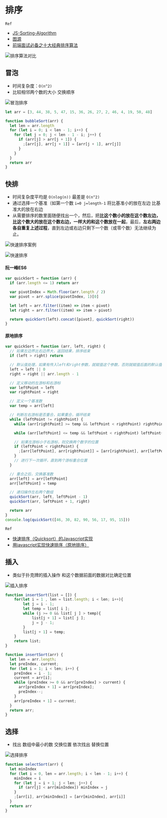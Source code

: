 # 排序

`Ref`

- [JS-Sorting-Algorithm](https://github.com/hustcc/JS-Sorting-Algorithm)
- [图源](https://my729.github.io/blog/algorithm/#%E5%BF%AB%E9%80%9F%E6%8E%92%E5%BA%8F)
- [前端面试必备之十大经典排序算法](https://segmentfault.com/a/1190000010413296)

![排序算法对比](https://cdn.jsdelivr.net/gh/honjaychang/bp/algo/compare.png)

## 冒泡

- 时间复杂度：`O(n^2)`
- 比较相邻两个数的大小 交换顺序

![冒泡排序](https://cdn.jsdelivr.net/gh/honjaychang/bp/algo/bubbling.gif)

```js
let arr = [3, 44, 38, 5, 47, 15, 36, 26, 27, 2, 46, 4, 19, 50, 48]

function bubbleSort(arr) {
  let len = arr.length
  for (let i = 0; i < len - 1; i++) {
    for (let j = 0; j < len - 1 - i; j++) {
      if (arr[j] > arr[j + 1]) {
        ;[arr[j], arr[j + 1]] = [arr[j + 1], arr[j]]
      }
    }
  }
  return arr
}
```

## 快排

- 时间复杂度平均是 `O(nlog(n))` 最差是 `O(n^2)`
- 通过选择一个基准（如第一个数  `i=0 j=length-1` 将比基准小的放在左边 比基准大的放在右边
- 从需要排序的数里面随便找出一个，然后，把**比这个数小的放在这个数左边，比这个数大的放在这个数右边，一样大的和这个数放在一起**，最后，**左右两边各自重复上述过程**，直到左边或右边只剩下一个数（或零个数）无法继续为止。

![快速排序案例](https://cdn.jsdelivr.net/gh/honjaychang/bp/algo/quickSortDemo.jpg)

![快速排序](https://cdn.jsdelivr.net/gh/honjaychang/bp/algo/quickSort.gif)

#### 阮一峰ES6

```js
var quickSort = function (arr) {
  if (arr.length <= 1) return arr

  var pivotIndex = Math.floor(arr.length / 2)
  var pivot = arr.splice(pivotIndex, 1)[0]

  let left = arr.filter((item) => item < pivot)
  let right = arr.filter((item) => item > pivot)

  return quickSort(left).concat([pivot], quickSort(right))
}
```

#### 原地排序

```js
var quickSort = function (arr, left, right) {
  // 如果左边界比右边界大，返回结果，排序结束
  if (left > right) return

  // 默认值处理，如果有传入left和right参数，就赋值这个参数，否则就赋值后面的默认值
  left = left || 0
  right = right || arr.length - 1

  // 定义移动的左游标和右游标
  var leftPoint = left
  var rightPoint = right

  // 定义一个基准数
  var temp = arr[left]

  // 判断左右游标是否重合，如果重合，循环结束
  while (leftPoint != rightPoint) {
    while (arr[rightPoint] >= temp && leftPoint < rightPoint) rightPoint--

    while (arr[leftPoint] <= temp && leftPoint < rightPoint) leftPoint++

    // 如果左游标小于右游标，则交换两个数字的位置
    if (leftPoint < rightPoint) {
      ;[arr[leftPoint], arr[rightPoint]] = [arr[rightPoint], arr[leftPoint]]
    }
    // 进行下一次循环，直到两个游标重合位置
  }

  // 重合之后，交换基准数
  arr[left] = arr[leftPoint]
  arr[leftPoint] = temp

  // 递归操作左右两个数组
  quickSort(arr, left, leftPoint - 1)
  quickSort(arr, leftPoint + 1, right)

  return arr
}
console.log(quickSort([46, 30, 82, 90, 56, 17, 95, 15]))
```

`Ref`

- [快速排序（Quicksort）的Javascript实现](http://www.ruanyifeng.com/blog/2011/04/quicksort_in_javascript.html)
- [用javascript实现快速排序（原地排序）](https://www.jianshu.com/p/2f542730ebe6)

## 插入

- 类似于扑克牌的插入操作 和这个数据前面的数据对比确定位置

![插入排序](https://cdn.jsdelivr.net/gh/honjaychang/bp/blog/insert.gif)

```js
function insertSort(list = []) {
    for(let i = 1 , len = list.length; i < len; i++){
        let j = i - 1;
        let temp = list[ i ];
        while (j >= 0 && list[ j ] > temp){
            list[j + 1] = list[ j ];
            j = j - 1;
        }
        list[j + 1] = temp;
    }
    return list;
}

function insertSort(arr) {
  let len = arr.length;
  let preIndex, current;
  for (let i = 1; i < len; i++) {
    preIndex = i - 1;
    current = arr[i];
    while (preIndex >= 0 && arr[preIndex] > current) {
      arr[preIndex + 1] = arr[preIndex];
      preIndex--;
    }
    arr[preIndex + 1] = current;
  }
  return arr;
}
```

## 选择

- 找出 数组中最小的数 交换位置 依次找出 替换位置

![选择排序](https://cdn.jsdelivr.net/gh/honjaychang/bp/algo/select.gif)

```js
function selectSort(arr) {
  let minIndex
  for (let i = 0, len = arr.length; i < len - 1; i++) {
    minIndex = i
    for (let j = i + 1; j < len; j++) {
      if (arr[j] < arr[minIndex]) minIndex = j
    }
    ;[arr[i], arr[minIndex]] = [arr[minIndex], arr[i]]
  }
  return arr
}
```


